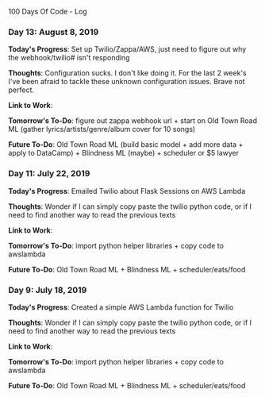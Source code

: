 100 Days Of Code - Log


### Day 13: August 8, 2019

**Today's Progress**: Set up Twilio/Zappa/AWS, just need to figure out why the webhook/twilio# isn't responding

**Thoughts**: Configuration sucks. I don't like doing it. For the last 2 week's I've been afraid to tackle these unknown configuration issues. Brave not perfect.

**Link to Work**:

**Tomorrow's To-Do**: figure out zappa webhook url + start on Old Town Road ML (gather lyrics/artists/genre/album cover for 10 songs) 

**Future To-Do**: Old Town Road ML (build basic model + add more data + apply to DataCamp) + Blindness ML (maybe) + scheduler or $5 lawyer

### Day 11: July 22, 2019

**Today's Progress**: Emailed Twilio about Flask Sessions on AWS Lambda

**Thoughts**: Wonder if I can simply copy paste the twilio python code, or if I need to find another way to read the previous texts

**Link to Work**:

**Tomorrow's To-Do**: import python helper libraries + copy code to awslambda

**Future To-Do**: Old Town Road ML + Blindness ML + scheduler/eats/food


### Day 9: July 18, 2019

**Today's Progress**: Created a simple AWS Lambda function for Twilio

**Thoughts**: Wonder if I can simply copy paste the twilio python code, or if I need to find another way to read the previous texts

**Link to Work**:

**Tomorrow's To-Do**: import python helper libraries + copy code to awslambda

**Future To-Do**: Old Town Road ML + Blindness ML + scheduler/eats/food
